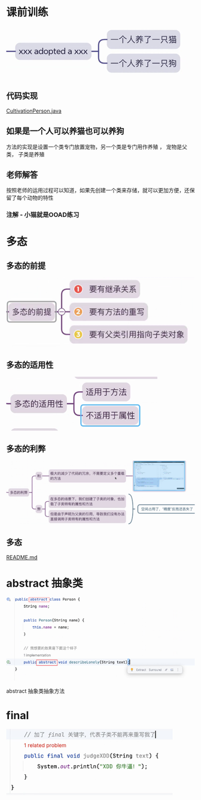 # 课前训练

![img.png](img.png)

## 代码实现

[CultivationPerson.java](CultivationPerson.java)

## 如果是一个人可以养猫也可以养狗

方法的实现是设置一个类专门放置宠物，另一个类是专门用作养殖 ， 宠物是父类， 子类是养殖

## 老师解答

按照老师的运用过程可以知道，如果先创建一个类来存储，就可以更加方便，还保留了每个动物的特性

### 注解 - 小猫就是OOAD练习

# 多态

## 多态的前提

![img_1.png](img_1.png)

## 多态的适用性

![img_2.png](img_2.png)

## 多态的利弊

![img_3.png](img_3.png)

## 多态

[README.md](..%2FB20240323%2FREADME.md)

# abstract 抽象类

![img_4.png](img_4.png)

abstract 抽象类抽象方法

# final

![img_5.png](img_5.png)


